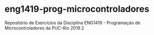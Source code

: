 # eng1419-prog-microcontroladores
Repositório de Exercícios da Disciplina ENG1419 - Programação de Microcontroladores da PUC-Rio 2019.2
